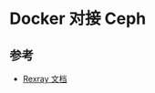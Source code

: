 # Docker 对接 Ceph

## 参考

* [Rexray 文档](http://libstorage.readthedocs.io/en/stable/user-guide/storage-providers/#ceph-rbd)
